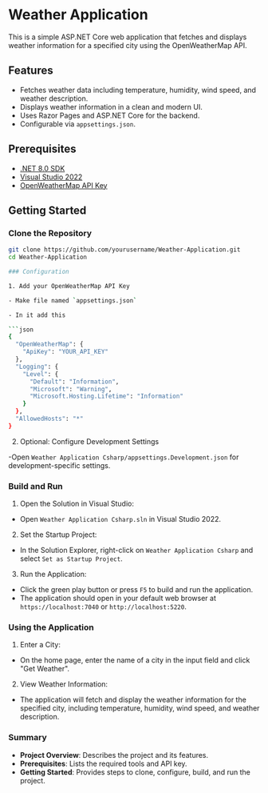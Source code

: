 # Weather Application

This is a simple ASP.NET Core web application that fetches and displays weather information for a specified city using the OpenWeatherMap API.

## Features

- Fetches weather data including temperature, humidity, wind speed, and weather description.
- Displays weather information in a clean and modern UI.
- Uses Razor Pages and ASP.NET Core for the backend.
- Configurable via `appsettings.json`.

## Prerequisites

- [.NET 8.0 SDK](https://dotnet.microsoft.com/download/dotnet/8.0)
- [Visual Studio 2022](https://visualstudio.microsoft.com/vs/)
- [OpenWeatherMap API Key](https://openweathermap.org/api)

## Getting Started

### Clone the Repository

```sh
git clone https://github.com/yourusername/Weather-Application.git
cd Weather-Application

### Configuration 

1. Add your OpenWeatherMap API Key

- Make file named `appsettings.json`

- In it add this 

```json
{
  "OpenWeatherMap": {
    "ApiKey": "YOUR_API_KEY"
  },
  "Logging": {
    "Level": {
      "Default": "Information",
      "Microsoft": "Warning",
      "Microsoft.Hosting.Lifetime": "Information"
    }
  },
  "AllowedHosts": "*"
}
```

2. Optional: Configure Development Settings

-Open `Weather Application Csharp/appsettings.Development.json` for development-specific settings.

### Build and Run

1. Open the Solution in Visual Studio:

- Open `Weather Application Csharp.sln` in Visual Studio 2022.

2. Set the Startup Project:

- In the Solution Explorer, right-click on `Weather Application Csharp` and select `Set as Startup Project`.

3. Run the Application:

- Click the green play button or press `F5` to build and run the application.
- The application should open in your default web browser at `https://localhost:7040` or `http://localhost:5220`.

### Using the Application

1. Enter a City:

- On the home page, enter the name of a city in the input field and click "Get Weather".

2. View Weather Information:

- The application will fetch and display the weather information for the specified city, including temperature, humidity, wind speed, and weather description.

### Summary

- **Project Overview**: Describes the project and its features.
- **Prerequisites**: Lists the required tools and API key.
- **Getting Started**: Provides steps to clone, configure, build, and run the project.
